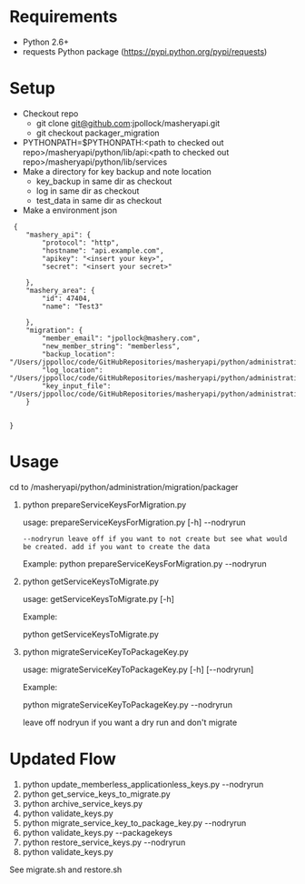 # Requirements
* Python 2.6+
* requests Python package (https://pypi.python.org/pypi/requests)

# Setup
* Checkout repo
    * git clone git@github.com:jpollock/masheryapi.git
    * git checkout packager_migration
* PYTHONPATH=$PYTHONPATH:\<path to checked out repo>/masheryapi/python/lib/api:\<path to checked out repo>/masheryapi/python/lib/services
* Make a directory for key backup and note location
    * key_backup in same dir as checkout
    * log in same dir as checkout
    * test_data in same dir as checkout
* Make a environment json

````
 {
    "mashery_api": {
        "protocol": "http",
        "hostname": "api.example.com",
        "apikey": "<insert your key>",
        "secret": "<insert your secret>"
 
    },
    "mashery_area": {
        "id": 47404,
        "name": "Test3"

    },
    "migration": {
        "member_email": "jpollock@mashery.com",
        "new_member_string": "memberless",
        "backup_location": "/Users/jppolloc/code/GitHubRepositories/masheryapi/python/administration/migration/packager/key_backup/",
        "log_location": "/Users/jppolloc/code/GitHubRepositories/masheryapi/python/administration/migration/packager/log/",
        "key_input_file": "/Users/jppolloc/code/GitHubRepositories/masheryapi/python/administration/migration/packager/test_data/keys_to_migrate.json"
    }


}
````
    

# Usage

cd to <path to checked out repo>/masheryapi/python/administration/migration/packager

1. python prepareServiceKeysForMigration.py

    usage: prepareServiceKeysForMigration.py [-h]
                                         --nodryrun

       --nodryrun leave off if you want to not create but see what would be created. add if you want to create the data
    
    Example:
    python prepareServiceKeysForMigration.py --nodryrun

2. python getServiceKeysToMigrate.py

    usage: getServiceKeysToMigrate.py [-h]
        
    Example:
    
     python getServiceKeysToMigrate.py 
     
3. python migrateServiceKeyToPackageKey.py

    usage: migrateServiceKeyToPackageKey.py [-h] [--nodryrun] 
    
    Example: 

	python migrateServiceKeyToPackageKey.py  --nodryrun
	
	leave off nodryun if you want a dry run and don't migrate
	
	
# Updated Flow

1. python update_memberless_applicationless_keys.py --nodryrun
2. python get_service_keys_to_migrate.py
3. python archive_service_keys.py
4. python validate_keys.py
5. python migrate_service_key_to_package_key.py --nodryrun
6. python validate_keys.py --packagekeys
7. python restore_service_keys.py --nodryrun
8. python validate_keys.py

See migrate.sh and restore.sh
